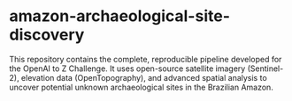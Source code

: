 # amazon-archaeological-site-discovery
This repository contains the complete, reproducible pipeline developed for the OpenAI to Z Challenge. It uses open-source satellite imagery (Sentinel-2), elevation data (OpenTopography), and advanced spatial analysis to uncover potential unknown archaeological sites in the Brazilian Amazon.
